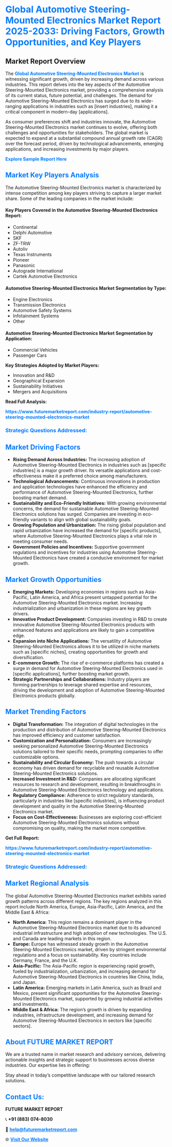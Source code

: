 <h1 style="color: #007BFF;">Global Automotive Steering-Mounted Electronics Market Report 2025-2033: Driving Factors, Growth Opportunities, and Key Players</h1>

<section id="overview">
<h2>Market Report Overview</h2>
<p>The <a href="https://www.futuremarketreport.com/industry-report/automotive-steering-mounted-electronics-market" style="color: #007BFF; text-decoration: none;"><strong>Global Automotive Steering-Mounted Electronics Market</strong></a> is witnessing significant growth, driven by increasing demand across various industries. This report delves into the key aspects of the Automotive Steering-Mounted Electronics market, providing a comprehensive analysis of its current status, future potential, and challenges. The demand for Automotive Steering-Mounted Electronics has surged due to its wide-ranging applications in industries such as [insert industries], making it a critical component in modern-day [applications].</p>
<p>As consumer preferences shift and industries innovate, the Automotive Steering-Mounted Electronics market continues to evolve, offering both challenges and opportunities for stakeholders. The global market is expected to expand at a substantial compound annual growth rate (CAGR) over the forecast period, driven by technological advancements, emerging applications, and increasing investments by major players.</p>
</section>

<section id="overview">
<p><a href="https://www.futuremarketreport.com/request-sample/reportId=87392" style="color: #007BFF; text-decoration: none;"><strong>Explore Sample Report Here</strong></a></p>
</section>

<section id="key-players">
<h2 style="color: #007BFF;">Market Key Players Analysis</h2>
<p>The Automotive Steering-Mounted Electronics market is characterized by intense competition among key players striving to capture a larger market share. Some of the leading companies in the market include:</p>
<h4>Key Players Covered in the Automotive Steering-Mounted Electronics Report:</h4>
<ul><li>Continental</li><li>Delphi Automotive</li><li>SKF</li><li>ZF-TRW</li><li>Autoliv</li><li>Texas Instruments</li><li>Pioneer</li><li>Panasonic</li><li>Autograde International</li><li>Cartek Automotive Electronics</li></ul>
<h4>Automotive Steering-Mounted Electronics Market Segmentation by Type:</h4>
<ul><li>Engine Electronics</li><li>Transmission Electronics</li><li>Automotive Safety Systems</li><li>Infotainment Systems</li><li>Other</li></ul>

<h4>Automotive Steering-Mounted Electronics Market Segmentation by Application:</h4>
<ul><li>Commercial Vehicles</li><li>Passenger Cars</li></ul>
<p><strong>Key Strategies Adopted by Market Players:</strong></p>
<ul>
<li>Innovation and R&D</li>
<li>Geographical Expansion</li>
<li>Sustainability Initiatives</li>
<li>Mergers and Acquisitions</li>
</ul>
</section>

<section>
<p><strong>Read Full Analysis: </strong></p><a href="https://www.futuremarketreport.com/industry-report/automotive-steering-mounted-electronics-market" style="color: #007BFF; text-decoration: none;"><strong>https://www.futuremarketreport.com/industry-report/automotive-steering-mounted-electronics-market</strong></a>
<h3 style="color: #007BFF;">Strategic Questions Addressed:</h3>
</section>

<section id="driving-factors">
<h2 style="color: #007BFF;">Market Driving Factors</h2>
<ul>
<li><strong>Rising Demand Across Industries:</strong> The increasing adoption of Automotive Steering-Mounted Electronics in industries such as [specific industries] is a major growth driver. Its versatile applications and cost-effectiveness make it a preferred choice among manufacturers.</li>
<li><strong>Technological Advancements:</strong> Continuous innovations in production and application technologies have enhanced the efficiency and performance of Automotive Steering-Mounted Electronics, further boosting market demand.</li>
<li><strong>Sustainability and Eco-Friendly Initiatives:</strong> With growing environmental concerns, the demand for sustainable Automotive Steering-Mounted Electronics solutions has surged. Companies are investing in eco-friendly variants to align with global sustainability goals.</li>
<li><strong>Growing Population and Urbanization:</strong> The rising global population and rapid urbanization have increased the demand for [specific products], where Automotive Steering-Mounted Electronics plays a vital role in meeting consumer needs.</li>
<li><strong>Government Policies and Incentives:</strong> Supportive government regulations and incentives for industries using Automotive Steering-Mounted Electronics have created a conducive environment for market growth.</li>
</ul>
</section>

<section id="growth-opportunities">
<h2 style="color: #007BFF;">Market Growth Opportunities</h2>
<ul>
<li><strong>Emerging Markets:</strong> Developing economies in regions such as Asia-Pacific, Latin America, and Africa present untapped potential for the Automotive Steering-Mounted Electronics market. Increasing industrialization and urbanization in these regions are key growth drivers.</li>
<li><strong>Innovative Product Development:</strong> Companies investing in R&D to create innovative Automotive Steering-Mounted Electronics products with enhanced features and applications are likely to gain a competitive edge.</li>
<li><strong>Expansion into Niche Applications:</strong> The versatility of Automotive Steering-Mounted Electronics allows it to be utilized in niche markets such as [specific niches], creating opportunities for growth and diversification.</li>
<li><strong>E-commerce Growth:</strong> The rise of e-commerce platforms has created a surge in demand for Automotive Steering-Mounted Electronics used in [specific applications], further boosting market growth.</li>
<li><strong>Strategic Partnerships and Collaborations:</strong> Industry players are forming partnerships to leverage shared expertise and resources, driving the development and adoption of Automotive Steering-Mounted Electronics products globally.</li>
</ul>
</section>

<section id="trending-factors">
<h2 style="color: #007BFF;">Market Trending Factors</h2>
<ul>
<li><strong>Digital Transformation:</strong> The integration of digital technologies in the production and distribution of Automotive Steering-Mounted Electronics has improved efficiency and customer satisfaction.</li>
<li><strong>Customization and Personalization:</strong> Consumers are increasingly seeking personalized Automotive Steering-Mounted Electronics solutions tailored to their specific needs, prompting companies to offer customizable options.</li>
<li><strong>Sustainability and Circular Economy:</strong> The push towards a circular economy has driven demand for recyclable and reusable Automotive Steering-Mounted Electronics solutions.</li>
<li><strong>Increased Investment in R&D:</strong> Companies are allocating significant resources to research and development, resulting in breakthroughs in Automotive Steering-Mounted Electronics technology and applications.</li>
<li><strong>Regulatory Compliance:</strong> Adherence to strict regulatory standards, particularly in industries like [specific industries], is influencing product development and quality in the Automotive Steering-Mounted Electronics market.</li>
<li><strong>Focus on Cost-Effectiveness:</strong> Businesses are exploring cost-efficient Automotive Steering-Mounted Electronics solutions without compromising on quality, making the market more competitive.</li>
</ul>
</section>

<section>
<p><strong>Get Full Report: </strong></p><a href="https://www.futuremarketreport.com/industry-report/automotive-steering-mounted-electronics-market" style="color: #007BFF; text-decoration: none;"><strong>https://www.futuremarketreport.com/industry-report/automotive-steering-mounted-electronics-market</strong></a>
<h3 style="color: #007BFF;">Strategic Questions Addressed:</h3>
</section>


<section id="regional-analysis">
<h2 style="color: #007BFF;">Market Regional Analysis</h2>
<p>The global Automotive Steering-Mounted Electronics market exhibits varied growth patterns across different regions. The key regions analyzed in this report include North America, Europe, Asia-Pacific, Latin America, and the Middle East & Africa:</p>
<ul>
<li><strong>North America:</strong> This region remains a dominant player in the Automotive Steering-Mounted Electronics market due to its advanced industrial infrastructure and high adoption of new technologies. The U.S. and Canada are leading markets in this region.</li>
<li><strong>Europe:</strong> Europe has witnessed steady growth in the Automotive Steering-Mounted Electronics market, driven by stringent environmental regulations and a focus on sustainability. Key countries include Germany, France, and the U.K.</li>
<li><strong>Asia-Pacific:</strong> The Asia-Pacific region is experiencing rapid growth, fueled by industrialization, urbanization, and increasing demand for Automotive Steering-Mounted Electronics in countries like China, India, and Japan.</li>
<li><strong>Latin America:</strong> Emerging markets in Latin America, such as Brazil and Mexico, present significant opportunities for the Automotive Steering-Mounted Electronics market, supported by growing industrial activities and investments.</li>
<li><strong>Middle East & Africa:</strong> The region’s growth is driven by expanding industries, infrastructure development, and increasing demand for Automotive Steering-Mounted Electronics in sectors like [specific sectors].</li>
</ul>
</section>

<footer>
<h2 style="color: #007BFF;">About FUTURE MARKET REPORT</h2>
<p>We are a trusted name in market research and advisory services, delivering actionable insights and strategic support to businesses across diverse industries. Our expertise lies in offering:</p>

<p>Stay ahead in today’s competitive landscape with our tailored research solutions.</p>

<h2 style="color: #007BFF;">Contact Us:</h2>
<p><strong>FUTURE MARKET REPORT</strong></p>
<p>📞 <strong>+91 (883) 074-8030</strong></p>
<p>📧 <strong><a href="mailto:help@futuremarketreport.com" style="color: #007BFF;">help@futuremarketreport.com</a></strong></p>
<p>🌐 <strong><a href="https://www.futuremarketreport.com/" style="color: #007BFF;">Visit Our Website</a></strong></p>
</footer>